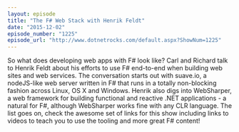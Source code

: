 ```yaml
---
layout: episode
title: "The F# Web Stack with Henrik Feldt"
date: "2015-12-02"
episode_number: "1225"
episode_url: "http://www.dotnetrocks.com/default.aspx?ShowNum=1225"
---
```


So what does developing web apps with F# look like? Carl and Richard talk to Henrik Feldt about his efforts to use F# end-to-end when building web sites and web services. The conversation starts out with suave.io, a nodeJS-like web server written in F# that runs in a totally non-blocking fashion across Linux, OS X and Windows. Henrik also digs into WebSharper, a web framework for building functional and reactive .NET applications - a natural for F#, although WebSharper works fine with any CLR language. The list goes on, check the awesome set of links for this show including links to videos to teach you to use the tooling and more great F# content!

